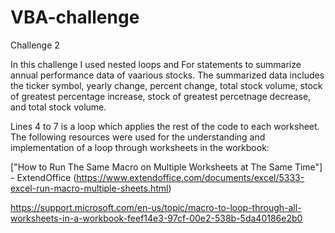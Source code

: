 # VBA-challenge
Challenge 2

In this challenge I used nested loops and For statements to summarize annual performance data of vaarious stocks. 
The summarized data includes the ticker symbol, yearly change, percent change, total stock volume, stock of greatest percentage increase, stock of greatest percetnage decrease, and total stock volume.

Lines 4 to 7 is a loop which applies the rest of the code to each worksheet.
The following resources were used for the understanding and implementation of a loop through worksheets in the workbook: 

["How to Run The Same Macro on Multiple Worksheets at The Same Time"] - ExtendOffice (https://www.extendoffice.com/documents/excel/5333-excel-run-macro-multiple-sheets.html)

https://support.microsoft.com/en-us/topic/macro-to-loop-through-all-worksheets-in-a-workbook-feef14e3-97cf-00e2-538b-5da40186e2b0
